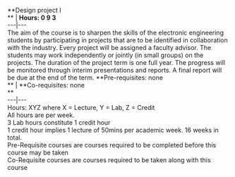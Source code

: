 **Design project I  
** | **Hours: 0 9 3**  
---|---  
The aim of the course is to sharpen the skills of the electronic engineering students by participating in projects that are to be identified in collaboration with the industry. Every project will be assigned a faculty advisor. The students may work independently or jointly (in small groups) on the projects. The duration of the project term is one full year. The progress will be monitored through interim presentations and reports. A final report will be due at the end of the term.
**Pre-requisites: none  
** | **Co-requisites: none  
**  
---|---  
Hours: XYZ where X = Lecture, Y = Lab, Z = Credit  
All hours are per week.  
3 Lab hours constitute 1 credit hour  
1 credit hour implies 1 lecture of 50mins per academic week. 16 weeks in total.  
Pre-Requisite courses are courses required to be completed before this course may be taken  
Co-Requisite courses are courses required to be taken along with this course
